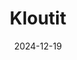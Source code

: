 ---  
layout: startup_page  
title: "Kloutit"  
id: "kloutit.com"  
permalink: "/kloutitkloutit.com12192024/"  
website: "https://kloutit.com/en"  
funding_round: "Seed"  
funding_amount: "€540K"  
investors: "Lanai Ventures, BStartup 10, Luis Osorio Solé (CEO of Stayforlong), Francesc López (COO of Stayforlong), Raúl Morón (CTO of Stayforlong), Axel Serena (CEO of ByeTravel), Manuel Roca (CEO of Atrápalo), Ricardo Fernández (CEO of Destinia), Daniel Romy (founder of Simplr)"  
about: "Kloutit is a Spanish SaaS fintech startup focusing on chargeback management and prevention for businesses. Its AI-powered platform automates and accelerates chargeback processes, checks validity, and helps companies recover lost funds. Within two months of launch, Kloutit recovered over €150,000 for its clients."  
markets: "Fintech, AI, SaaS, Artificial Intelligence & Machine Learning"  
hq: "Terrassa, Catalonia, Spain"  
founded_year: "2024"  
linkedin: "https://www.linkedin.com/company/kloutittech"  
twitter: ""  
instagram: ""  
facebook: ""  
crunchbase: "https://www.crunchbase.com/organization/kloutit"  
pitchbook: "https://pitchbook.com/profiles/company/641290-51"  

date_display: "19-Dec-2024"  
date: "2024-12-19"

# SEO Optimization  
meta_title: "Kloutit - Seed Funding (€540K)"  
meta_description: "Kloutit, Kloutit is a Spanish SaaS fintech startup focusing on chargeback management and prevention for businesses. Its AI-powered platform automates and accel..."  
meta_keywords: "Kloutit, Fintech, AI, SaaS, Artificial Intelligence & Machine Learning, Seed funding"  
canonical_url: "https://startup.projectstartups.com/kloutitkloutit.com12192024/"  
---